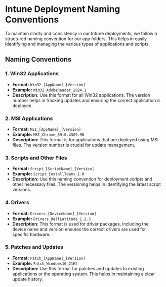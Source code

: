 # Intune Deployment Naming Conventions

To maintain clarity and consistency in our Intune deployments, we follow a structured naming convention for our app folders. This helps in easily identifying and managing the various types of applications and scripts.

## Naming Conventions

### 1. Win32 Applications
- **Format:** `Win32_[AppName]_[Version]`
- **Example:** `Win32_AdobeReader_2024.1`
- **Description:** Use this format for all Win32 applications. The version number helps in tracking updates and ensuring the correct application is deployed.

### 2. MSI Applications
- **Format:** `MSI_[AppName]_[Version]`
- **Example:** `MSI_Chrome_89.0.4389.90`
- **Description:** This format is for applications that are deployed using MSI files. The version number is crucial for update management.

### 3. Scripts and Other Files
- **Format:** `Script_[ScriptName]_[Version]`
- **Example:** `Script_InstallTeams_1.0`
- **Description:** Use this naming convention for deployment scripts and other necessary files. The versioning helps in identifying the latest script versions.

### 4. Drivers
- **Format:** `Drivers_[DeviceName]_[Version]`
- **Example:** `Drivers_DellLatitude_1.2.3`
- **Description:** This format is used for driver packages. Including the device name and version ensures the correct drivers are used for specific hardware.

### 5. Patches and Updates
- **Format:** `Patch_[AppName]_[Version]`
- **Example:** `Patch_Windows10_21H2`
- **Description:** Use this format for patches and updates to existing applications or the operating system. This helps in maintaining a clear update history.

